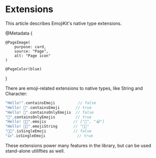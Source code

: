 # Extensions

This article describes EmojiKit's native type extensions.

@Metadata {
    
    @PageImage(
        purpose: card,
        source: "Page",
        alt: "Page icon"
    )
    
    @PageColor(blue)
}

There are emoji-related extensions to native types, like String and Character:

```swift
"Hello!".containsEmoji          // false
"Hello! 👋".containsEmoji       // true
"Hello! 👋".containsOnlyEmojis  // false
"👋".containsOnlyEmojis         // true
"Hello! 👋😀".emojis            // ["👋", "😀"]
"Hello! 👋😀".emojiString       // "👋😀"
"🫸🫷".isSingleEmoji            // false
"👍".isSingleEmoji              // true
```

These extensions power many features in the library, but can be used stand-alone utilifties as well.



[GitHub]: https://github.com/Kankoda/EmojiKit
[Website]: https://kankoda.com/emojikit
